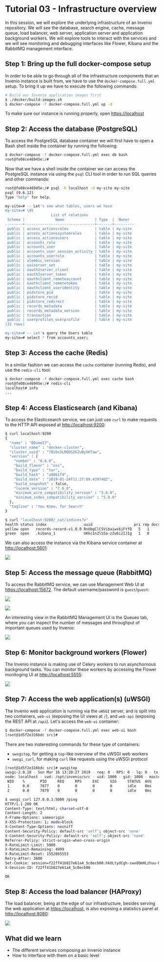 # Tutorial 03 - Infrastructure overview

In this session, we will explore the underlying infrastructure of an Invenio
repository. We will see the database, search engine, cache, message queue, load
balancer, web server, application server and application background workers. We
will explore tools to interact with the services and we will see monitoring and
debugging interfaces like Flower, Kibana and the RabbitMQ management interface.

## Step 1: Bring up the full docker-compose setup

In order to be able to go through all of the infrastructure components that an
Invenio instance is built from, we have to use the `docker-compose.full.yml`
setup. To bring it up we have to execute the following commands:

```bash
# Build our Invenio application images first
$ ./docker/build-images.sh
$ docker-compose -f docker-compose.full.yml up -d
```

To make sure our instance is running properly, open <https://localhost>

## Step 2: Access the database (PostgreSQL)

To access the PostgreSQL database container we will first have to open a Bash
shell inside the container by running the following:

```bash
$ docker-compose -f docker-compose.full.yml exec db bash
root@fe08ce46945e:/#
```

Now that we have a shell inside the container we can access the PostgreSQL
instance via using the `psql` CLI tool in order to run SQL queries and other
commands:

```bash
root@fe08ce46945e:/# psql -h localhost -U my-site my-site
psql (9.6.12)
Type "help" for help.

my-site=# -- Let's see what tables, users we have
my-site=# \dt
                     List of relations
 Schema |              Name              | Type  |  Owner
--------+--------------------------------+-------+---------
 public | access_actionsroles            | table | my-site
 public | access_actionssystemroles      | table | my-site
 public | access_actionsusers            | table | my-site
 public | accounts_role                  | table | my-site
 public | accounts_user                  | table | my-site
 public | accounts_user_session_activity | table | my-site
 public | accounts_userrole              | table | my-site
 public | alembic_version                | table | my-site
 public | oaiserver_set                  | table | my-site
 public | oauth2server_client            | table | my-site
 public | oauth2server_token             | table | my-site
 public | oauthclient_remoteaccount      | table | my-site
 public | oauthclient_remotetoken        | table | my-site
 public | oauthclient_useridentity       | table | my-site
 public | pidstore_pid                   | table | my-site
 public | pidstore_recid                 | table | my-site
 public | pidstore_redirect              | table | my-site
 public | records_metadata               | table | my-site
 public | records_metadata_version       | table | my-site
 public | transaction                    | table | my-site
 public | userprofiles_userprofile       | table | my-site
(21 rows)

my-site=# -- Let's query the Users table
my-site=# select * from accounts_user;
```

## Step 3: Access the cache (Redis)

In a similar fashion we can access the `cache` container (running Redis), and
use the `redis-cli` tool:

```bash
$ docker-compose -f docker-compose.full.yml exec cache bash
root@fe08ce46945e:/# redis-cli
localhost# info
...
```

## Step 4: Access Elasticsearch (and Kibana)

To access the Elasticsearch service, we can just use `curl` to make requests to
the HTTP API exposed at <http://localhost:9200>:

```bash
$ curl localhost:9200
{
  "name" : "D0umeI7",
  "cluster_name" : "docker-cluster",
  "cluster_uuid" : "78iDs5LMQDS2G2uBySKTaw",
  "version" : {
    "number" : "6.6.0",
    "build_flavor" : "oss",
    "build_type" : "tar",
    "build_hash" : "a9861f4",
    "build_date" : "2019-01-24T11:27:09.439740Z",
    "build_snapshot" : false,
    "lucene_version" : "7.6.0",
    "minimum_wire_compatibility_version" : "5.6.0",
    "minimum_index_compatibility_version" : "5.0.0"
  },
  "tagline" : "You Know, for Search"
}

$ curl "localhost:9200/_cat/indices?v"
health status index                 uuid                   pri rep docs.count docs.deleted store.size pri.store.size
yellow open   records-record-v1.0.0 RnUbgClCSVibaiws6jFYfQ   5   1          0            0      1.1kb          1.1kb
green  open   .kibana_1             UKkc1n2lS5a-zZu6izIJIg   1   0          0            0       230b           230b
```

We can also access the instance via the Kibana service container at
<http://localhost:5601>:

![](./images/kibana.png)

## Step 5: Access the message queue (RabbitMQ)

To access the RabbitMQ service, we can use Management Web UI at
<https://localhost:15672>. The default username/password is `guest`/`guest`:

![](./images/rabbitmq-login.png)

![](./images/rabbitmq.png)

An interesting view in the RabbitMQ Management UI is the Queues tab, where you
can inspect the number of messages and throughput of important queues used by
Invenio:

![](./images/rabbitmq-queues.png)

## Step 6: Monitor background workers (Flower)

The Invenio instance is making use of Celery workers to run asynchornous
background tasks. You can monitor these workers by accessing the Flower
monitoging UI at <http://localhost:5555>:

![](./images/flower.png)

## Step 7: Access the web application(s) (uWSGI)

The Invenio web application is running via the `uWSGI` server, and is split
into two containers, `web-ui` (exposing the UI views at `/`), and `web-api`
(exposing the REST API at `/api`). Let's access the `web-ui` container:

```bash
$ docker-compose -f docker-compose.full.yml exec web-ui bash
[root@1d5f2e316bdc src]#
```

There are two insteresting commands for these type of containers:

- `uwsgitop`, for getting a `top`-like overview of the uWSGI web workers
- `uwsgi_curl`, for making `curl` like requests using the uWSGI protocol

```bash
[root@1d5f2e316bdc src]# uwsgitop
uwsgi-2.0.18 - Sun Mar 16 13:20:27 2019 - req: 0 - RPS: 0 - lq: 0 - tx: 0
node: localhost - cwd: /opt/invenio/src - uid: 1000 - gid: 1000 - masterpid: 7064
 WID    %       PID     REQ     RPS     EXC     SIG     STATUS  AVG     RSS     VSZ     TX      ReSpwn  HC      RunT    LastSpwn
 1      0.0     7877    0       0       0       0       idle    0ms     0       0       0       1       0       0.0     13:19:57
 2      0.0     7879    0       0       0       0       idle    0ms     0       0       0       1       0       0.0     13:19:57

$ uwsgi_curl 127.0.0.1:5000 /ping
HTTP/1.1 200 OK
Content-Type: text/html; charset=utf-8
Content-Length: 2
X-Frame-Options: sameorigin
X-XSS-Protection: 1; mode=block
X-Content-Type-Options: nosniff
Content-Security-Policy: default-src 'self'; object-src 'none'
X-Content-Security-Policy: default-src 'self'; object-src 'none'
Referrer-Policy: strict-origin-when-cross-origin
X-RateLimit-Limit: 5000
X-RateLimit-Remaining: 4999
X-RateLimit-Reset: 1552865553
Retry-After: 3600
Set-Cookie: session=f22ff41b827e61a4_5c8ecb00.hkULtydCgh-swx8QmHLzhuu-hIo; Expires=Wed, 17-Apr-2019 22:32:32 GMT; Secure; HttpOnly; Path=/
X-Session-ID: f22ff41b827e61a4_5c8ecb00

OK
```

## Step 8: Access the load balancer (HAProxy)

The load balancer, being at the edge of our infrastructure, besides serving
the web application at <https://localhost>, is also exposing a statistics
panel at <http://localhost:8080>:

![](./images/haproxy.png)

## What did we learn

- The different services composing an Invenio instance
- How to interface with them on a basic level
